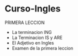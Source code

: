 # Curso-Ingles

PRIMERA LECCION
- La terminacion ING 
- La Terminacion IS y ARE
- El Adjetivo en Ingles 
- Examen de la primera leccion
